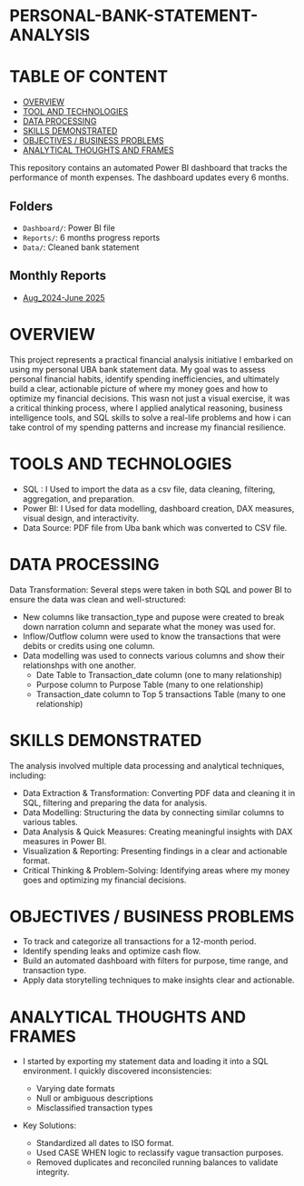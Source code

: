 
# PERSONAL-BANK-STATEMENT-ANALYSIS

# TABLE OF CONTENT
- [OVERVIEW](#overview)
- [TOOL AND TECHNOLOGIES](#tools-and-technologies)
- [DATA PROCESSING](#data-processing)
- [SKILLS DEMONSTRATED](#skills-demonstrated)
- [OBJECTIVES / BUSINESS PROBLEMS](#objectives-/-business-problems)
- [ANALYTICAL THOUGHTS AND FRAMES](#analytical-thoughts-and-frames)


This repository contains an automated Power BI dashboard that tracks the performance of month expenses. The dashboard updates every 6 months.

## Folders

- `Dashboard/`: Power BI file
- `Reports/`: 6 months progress reports
- `Data/`: Cleaned bank statement

## Monthly Reports

- [Aug_2024-June 2025](Reports/Aug_2024-June_2025.md)


# OVERVIEW
This project represents a practical financial analysis initiative I embarked on using my personal UBA bank statement data. My goal was to assess personal financial habits, identify spending inefficiencies, and ultimately build a clear, actionable picture of where my money goes and how to optimize my financial decisions.
This wasn not just a visual exercise, it was a critical thinking process, where I applied analytical reasoning, business intelligence tools, and SQL skills to solve a real-life problems and how i can take control of my spending patterns and increase my financial resilience.


# TOOLS AND TECHNOLOGIES
* SQL : I Used to import the data as a csv file, data cleaning, filtering, aggregation, and preparation.
* Power BI: I Used for data modelling, dashboard creation, DAX measures, visual design, and interactivity.
* Data Source: PDF file from Uba bank which was converted to CSV file.

# DATA PROCESSING
Data Transformation:
Several steps were taken in both SQL and power BI to ensure the data was clean and well-structured:
* New columns like transaction_type and pupose were created to break down narration column and separate what the money was used for.
* Inflow/Outflow column were used to know the transactions that were debits or credits using one column.
* Data modelling was used to connects various columns and show their relationshps with one another.
  - Date Table to Transaction_date column (one to many relationship)
  - Purpose column to Purpose Table (many to one relationship)
  - Transaction_date column to Top 5 transactions Table (many to one relationship)

# SKILLS DEMONSTRATED
The analysis involved multiple data processing and analytical techniques, including:

* Data Extraction & Transformation: Converting PDF data and cleaning it in SQL, filtering and preparing the data for analysis.
* Data Modelling: Structuring the data by connecting similar columns to various tables. 
* Data Analysis & Quick Measures: Creating meaningful insights with DAX measures in Power BI.
* Visualization & Reporting: Presenting findings in a clear and actionable format.
* Critical Thinking & Problem-Solving: Identifying areas where my money goes and optimizing my financial decisions.

# OBJECTIVES / BUSINESS PROBLEMS
* To track and categorize all transactions for a 12-month period.
* Identify spending leaks and optimize cash flow.
* Build an automated dashboard with filters for purpose, time range, and transaction type.
* Apply data storytelling techniques to make insights clear and actionable.

# ANALYTICAL THOUGHTS AND FRAMES
* I started by exporting my statement data and loading it into a SQL environment. I quickly discovered inconsistencies:
    - Varying date formats
    - Null or ambiguous descriptions
    - Misclassified transaction types

* Key Solutions:
    - Standardized all dates to ISO format.
    - Used CASE WHEN logic to reclassify vague transaction purposes.
    - Removed duplicates and reconciled running balances to validate integrity.
